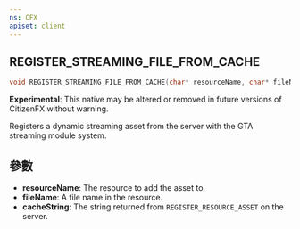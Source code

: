 ```yaml
---
ns: CFX
apiset: client
---
```

## REGISTER_STREAMING_FILE_FROM_CACHE

```c
void REGISTER_STREAMING_FILE_FROM_CACHE(char* resourceName, char* fileName, char* cacheString);
```

**Experimental**: This native may be altered or removed in future versions of CitizenFX without warning.

Registers a dynamic streaming asset from the server with the GTA streaming module system.

## 參數
* **resourceName**: The resource to add the asset to.
* **fileName**: A file name in the resource.
* **cacheString**: The string returned from `REGISTER_RESOURCE_ASSET` on the server.
